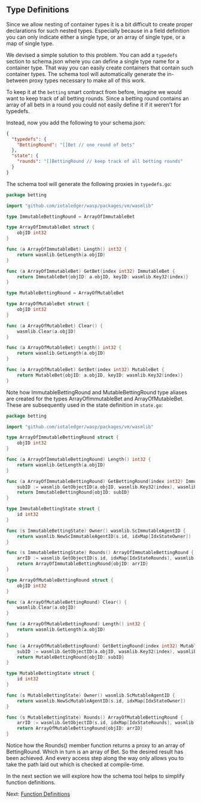 ## Type Definitions

Since we allow nesting of container types it is a bit difficult to create proper
declarations for such nested types. Especially because in a field definition you can only
indicate either a single type, or an array of single type, or a map of single type.

We devised a simple solution to this problem. You can add a `typedefs` section to
schema.json where you can define a single type name for a container type. That way you can
easily create containers that contain such container types. The schema tool will
automatically generate the in-between proxy types necessary to make all of this work.

To keep it at the `betting` smart contract from before, imagine we would want to keep
track of all betting rounds. Since a betting round contains an array of all bets in a
round you could not easily define it if it weren't for typedefs.

Instead, now you add the following to your schema.json:

```json
{
  "typedefs": {
    "BettingRound": "[]Bet // one round of bets"
  },
  "state": {
    "rounds": "[]BettingRound // keep track of all betting rounds"
  }
}
```

The schema tool will generate the following proxies in `typedefs.go`:

```go
package betting

import "github.com/iotaledger/wasp/packages/vm/wasmlib"

type ImmutableBettingRound = ArrayOfImmutableBet

type ArrayOfImmutableBet struct {
	objID int32
}

func (a ArrayOfImmutableBet) Length() int32 {
	return wasmlib.GetLength(a.objID)
}

func (a ArrayOfImmutableBet) GetBet(index int32) ImmutableBet {
	return ImmutableBet{objID: a.objID, keyID: wasmlib.Key32(index)}
}

type MutableBettingRound = ArrayOfMutableBet

type ArrayOfMutableBet struct {
	objID int32
}

func (a ArrayOfMutableBet) Clear() {
	wasmlib.Clear(a.objID)
}

func (a ArrayOfMutableBet) Length() int32 {
	return wasmlib.GetLength(a.objID)
}

func (a ArrayOfMutableBet) GetBet(index int32) MutableBet {
	return MutableBet{objID: a.objID, keyID: wasmlib.Key32(index)}
}
```

Note how ImmutableBettingRound and MutableBettingRound type aliases are created for the
types ArrayOfImmutableBet and ArrayOfMutableBet. These are subsequently used in the state
definition in `state.go`:

```go
package betting

import "github.com/iotaledger/wasp/packages/vm/wasmlib"

type ArrayOfImmutableBettingRound struct {
	objID int32
}

func (a ArrayOfImmutableBettingRound) Length() int32 {
	return wasmlib.GetLength(a.objID)
}

func (a ArrayOfImmutableBettingRound) GetBettingRound(index int32) ImmutableBettingRound {
	subID := wasmlib.GetObjectID(a.objID, wasmlib.Key32(index), wasmlib.TYPE_ARRAY|wasmlib.TYPE_BYTES)
	return ImmutableBettingRound{objID: subID}
}

type ImmutableBettingState struct {
	id int32
}

func (s ImmutableBettingState) Owner() wasmlib.ScImmutableAgentID {
	return wasmlib.NewScImmutableAgentID(s.id, idxMap[IdxStateOwner])
}

func (s ImmutableBettingState) Rounds() ArrayOfImmutableBettingRound {
	arrID := wasmlib.GetObjectID(s.id, idxMap[IdxStateRounds], wasmlib.TYPE_ARRAY|wasmlib.TYPE_BYTES)
	return ArrayOfImmutableBettingRound{objID: arrID}
}

type ArrayOfMutableBettingRound struct {
	objID int32
}

func (a ArrayOfMutableBettingRound) Clear() {
	wasmlib.Clear(a.objID)
}

func (a ArrayOfMutableBettingRound) Length() int32 {
	return wasmlib.GetLength(a.objID)
}

func (a ArrayOfMutableBettingRound) GetBettingRound(index int32) MutableBettingRound {
	subID := wasmlib.GetObjectID(a.objID, wasmlib.Key32(index), wasmlib.TYPE_ARRAY|wasmlib.TYPE_BYTES)
	return MutableBettingRound{objID: subID}
}

type MutableBettingState struct {
	id int32
}

func (s MutableBettingState) Owner() wasmlib.ScMutableAgentID {
	return wasmlib.NewScMutableAgentID(s.id, idxMap[IdxStateOwner])
}

func (s MutableBettingState) Rounds() ArrayOfMutableBettingRound {
	arrID := wasmlib.GetObjectID(s.id, idxMap[IdxStateRounds], wasmlib.TYPE_ARRAY|wasmlib.TYPE_BYTES)
	return ArrayOfMutableBettingRound{objID: arrID}
}
```

Notice how the Rounds() member function returns a proxy to an array of BettingRound. Which
in turn is an array of Bet. So the desired result has been achieved. And every access step
along the way only allows you to take the path laid out which is checked at compile-time.

In the next section we will explore how the schema tool helps to simplify function
definitions.

Next: [Function Definitions](funcs.md)
